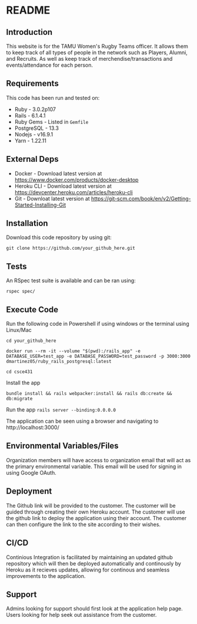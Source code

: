 # README

## Introduction ##

This website is for the TAMU Women's Rugby Teams officer. It allows them to keep track of all types of people in the network such as Players, Alumni, and Recruits. As well as keep track of merchendise/transactions and events/attendance for each person.

## Requirements ##

This code has been run and tested on:

* Ruby - 3.0.2p107
* Rails - 6.1.4.1
* Ruby Gems - Listed in `Gemfile`
* PostgreSQL - 13.3 
* Nodejs - v16.9.1
* Yarn - 1.22.11


## External Deps  ##

* Docker - Download latest version at https://www.docker.com/products/docker-desktop
* Heroku CLI - Download latest version at https://devcenter.heroku.com/articles/heroku-cli
* Git - Downloat latest version at https://git-scm.com/book/en/v2/Getting-Started-Installing-Git

## Installation ##

Download this code repository by using git:

 `git clone https://github.com/your_github_here.git`


## Tests ##

An RSpec test suite is available and can be ran using:

  `rspec spec/`

## Execute Code ##

Run the following code in Powershell if using windows or the terminal using Linux/Mac

  `cd your_github_here`

  `docker run --rm -it --volume "$(pwd):/rails_app" -e DATABASE_USER=test_app -e DATABASE_PASSWORD=test_password -p 3000:3000 dmartinez05/ruby_rails_postgresql:latest`

  `cd csce431`
    
Install the app

  `bundle install && rails webpacker:install && rails db:create && db:migrate`

Run the app
  `rails server --binding:0.0.0.0`

The application can be seen using a browser and navigating to http://localhost:3000/

## Environmental Variables/Files ##

Organization members will have access to organization email that will act as the primary environmental variable. This email will be used for signing in using Google OAuth. 

## Deployment ##

The Github link will be provided to the customer. The customer will be guided through creating their own Heroku account. The customer will use the github link to deploy the application using their account. The customer can then configure the link to the site according to their wishes. 


## CI/CD ##

Continious Integration is facilitated by maintaining an updated github repository which will then be deployed automatically and continously by Heroku as it recieves updates, allowing for continous and seamless improvements to the application. 

## Support ##

Admins looking for support should first look at the application help page.
Users looking for help seek out assistance from the customer.

